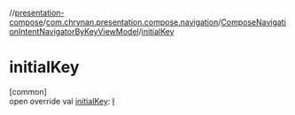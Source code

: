 //[presentation-compose](../../../index.md)/[com.chrynan.presentation.compose.navigation](../index.md)/[ComposeNavigationIntentNavigatorByKeyViewModel](index.md)/[initialKey](initial-key.md)

# initialKey

[common]\
open override val [initialKey](initial-key.md): [I](index.md)
